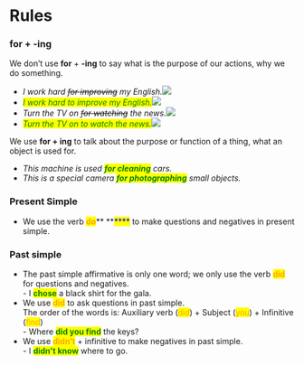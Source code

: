 # Rules

### **for** + **-ing**

We don’t use **for** + **-ing** to say what is the purpose of our actions, why we do something.

* _I work hard _~~_for improving_~~_ my English._![](https://test-english.com/staging03/wp-content/plugins/watupro/wrong.png)
* _<mark style="color:green;">I work hard to improve my English.</mark>_![](https://test-english.com/staging03/wp-content/plugins/watupro/correct.png)
* _Turn the TV on _~~_for watching_~~_ the news._![](https://test-english.com/staging03/wp-content/plugins/watupro/wrong.png)
* _<mark style="color:green;">Turn the TV on to watch the news.</mark>_![](https://test-english.com/staging03/wp-content/plugins/watupro/correct.png)

We use **for + ing** to talk about the purpose or function of a thing, what an object is used for.

* _This machine is used <mark style="color:green;">**for cleaning**</mark> <mark style="color:green;"></mark><mark style="color:green;"></mark> cars._
* _This is a special camera <mark style="color:green;">**for photographing**</mark> small objects._ &#x20;

### Present Simple

* We use the verb <mark style="color:orange;">**do**</mark>** **<mark style="color:blue;">****</mark> to make questions and negatives in present simple.

### Past simple

* The past simple affirmative is only one word; we only use the verb <mark style="color:orange;">**did**</mark> <mark style="color:orange;"></mark><mark style="color:orange;"></mark> for questions and negatives.\
  \- I <mark style="color:green;">**chose**</mark> a black shirt for the gala.
* We use <mark style="color:orange;">**did**</mark> <mark style="color:orange;"></mark><mark style="color:orange;"></mark> to ask questions in past simple.\
  The order of the words is: Auxiliary verb (<mark style="color:orange;">did</mark>) + Subject (<mark style="color:orange;">you</mark>) + Infinitive (<mark style="color:orange;">find</mark>)\
  \- Where <mark style="color:green;">**did you find**</mark> the keys?
* We use <mark style="color:orange;">**didn’t**</mark> + infinitive to make negatives in past simple.\
  \- I <mark style="color:green;">**didn't know**</mark> where to go.

